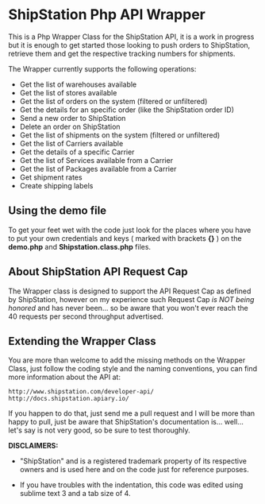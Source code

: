 # ShipStation Php API Wrapper

This is a Php Wrapper Class for the ShipStation API, it is a work in progress but it is enough to get started those looking to push orders to ShipStation, retrieve them and get the respective tracking numbers for shipments. 

The Wrapper currently supports the following operations:

* Get the list of warehouses available
* Get the list of stores available
* Get the list of orders on the system (filtered or unfiltered)
* Get the details for an specific order (like the ShipStation order ID)
* Send a new order to ShipStation
* Delete an order on ShipStation
* Get the list of shipments on the system (filtered or unfiltered)
* Get the list of Carriers available
* Get the details of a specific Carrier
* Get the list of Services available from a Carrier
* Get the list of Packages available from a Carrier
* Get shipment rates
* Create shipping labels

## Using the demo file

To get your feet wet with the code just look for the places where you have to put your own credentials and keys ( marked with brackets **{}** ) on the **demo.php** and **Shipstation.class.php** files.


## About ShipStation API Request Cap

The Wrapper class is designed to support the API Request Cap as defined by ShipStation, however on my experience such Request Cap *is NOT being honored* and has never been... so be aware that you won't ever reach the 40 requests per second throughput advertised.


## Extending the Wrapper Class

You are more than welcome to add the missing methods on the Wrapper Class, just follow the coding style and the naming conventions, you can find more information about the API at:

```
http://www.shipstation.com/developer-api/
http://docs.shipstation.apiary.io/
```

If you happen to do that, just send me a pull request and I will be more than happy to pull, just be aware that ShipStation's documentation is... well... let's say is not very good, so be sure to test thoroughly.


**DISCLAIMERS:** 

* "ShipStation" and is a registered trademark property of its respective owners and is used here and on the code just for reference purposes.

* If you have troubles with the indentation, this code was edited using sublime text 3 and a tab size of 4.


